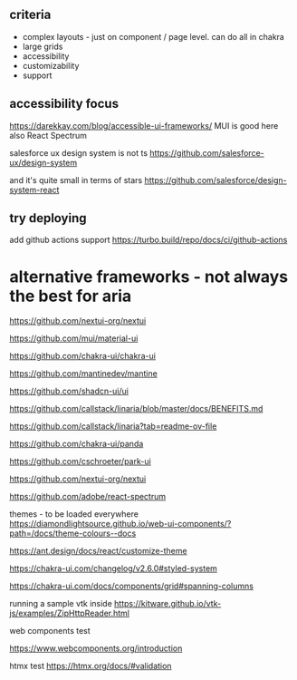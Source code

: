 
## criteria
- complex layouts - just on component / page level. can do all in chakra
- large grids
- accessibility
- customizability
- support

## accessibility focus
https://darekkay.com/blog/accessible-ui-frameworks/
MUI is good here
also React Spectrum

salesforce ux design system is not ts
https://github.com/salesforce-ux/design-system

and it's quite small in terms of stars
https://github.com/salesforce/design-system-react


## try deploying

add github actions support
https://turbo.build/repo/docs/ci/github-actions


# alternative frameworks - not always the best for aria
https://github.com/nextui-org/nextui

https://github.com/mui/material-ui

https://github.com/chakra-ui/chakra-ui

https://github.com/mantinedev/mantine


https://github.com/shadcn-ui/ui

https://github.com/callstack/linaria/blob/master/docs/BENEFITS.md

https://github.com/callstack/linaria?tab=readme-ov-file

https://github.com/chakra-ui/panda

https://github.com/cschroeter/park-ui

https://github.com/nextui-org/nextui

https://github.com/adobe/react-spectrum

themes - to be loaded everywhere
https://diamondlightsource.github.io/web-ui-components/?path=/docs/theme-colours--docs

https://ant.design/docs/react/customize-theme

https://chakra-ui.com/changelog/v2.6.0#styled-system

https://chakra-ui.com/docs/components/grid#spanning-columns

running a sample vtk inside
https://kitware.github.io/vtk-js/examples/ZipHttpReader.html

web components test

https://www.webcomponents.org/introduction

htmx test
https://htmx.org/docs/#validation